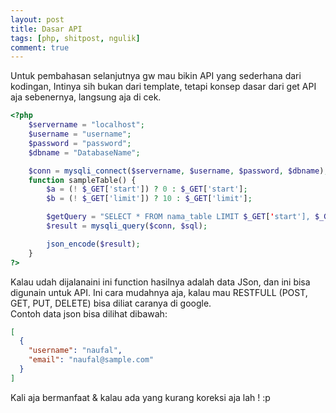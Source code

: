 ```yaml
---
layout: post
title: Dasar API
tags: [php, shitpost, ngulik]
comment: true
---
```


Untuk pembahasan selanjutnya gw mau bikin API yang sederhana dari kodingan, Intinya sih
bukan dari template, tetapi konsep dasar dari get API aja sebenernya, langsung aja di cek.

```php
<?php
  	$servername = "localhost";
	$username = "username";
	$password = "password";
	$dbname = "DatabaseName";

  	$conn = mysqli_connect($servername, $username, $password, $dbname);
  	function sampleTable() {
  		$a = (! $_GET['start']) ? 0 : $_GET['start'];
  		$b = (! $_GET['limit']) ? 10 : $_GET['limit'];

  		$getQuery = "SELECT * FROM nama_table LIMIT $_GET['start'], $_GET['limit']";
  		$result = mysqli_query($conn, $sql);

  		json_encode($result);
  	}
?>
```
Kalau udah dijalanaini ini function hasilnya adalah data JSon, dan ini bisa digunain untuk API.
Ini cara mudahnya aja, kalau mau RESTFULL (POST, GET, PUT, DELETE) bisa diliat caranya di google.  
Contoh data json bisa dilihat dibawah:

```json
[
  {
    "username": "naufal",
    "email": "naufal@sample.com"
  }
]
```

Kali aja bermanfaat & kalau ada yang kurang koreksi aja lah ! :p
